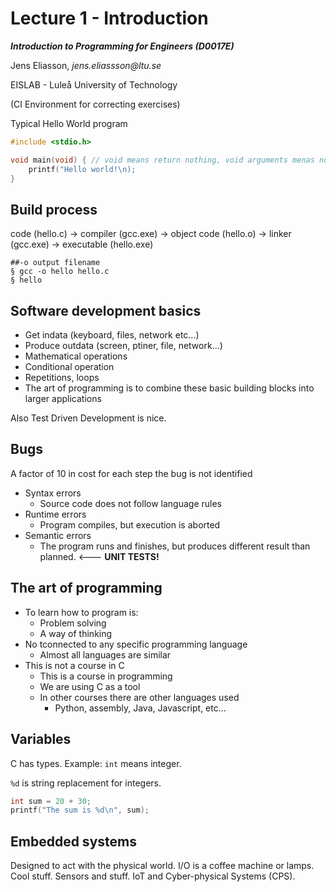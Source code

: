 # Lecture 1 - Introduction
___Introduction to Programming for Engineers (D0017E)___

Jens Eliasson, _jens.eliassson@ltu.se_

EISLAB - Luleå University of Technology

(CI Environment for correcting exercises)

Typical Hello World program

```c
#include <stdio.h>

void main(void) { // void means return nothing, void arguments menas no args
    printf("Hello world!\n);
}
```

## Build process

code (hello.c) -> compiler (gcc.exe) -> object code (hello.o) -> linker (gcc.exe) -> executable (hello.exe)

```shell
##-o output filename
§ gcc -o hello hello.c
§ hello
```

## Software development basics

- Get indata (keyboard, files, network etc...)
- Produce outdata (screen, ptiner, file, network...)
- Mathematical operations
- Conditional operation
- Repetitions, loops
- The art of programming is to combine  these basic building blocks into larger applications

Also Test Driven Development is nice.

## Bugs

A factor of 10 in cost for each step the bug is not identified

- Syntax errors
  - Source code does not follow language rules
- Runtime errors
  - Program compiles, but execution is aborted
- Semantic errors
  - The program runs and finishes, but produces different result than planned. <--- __UNIT TESTS!__

## The art of programming

- To learn how to program is:
  - Problem solving
  - A way of thinking
- No tconnected to any specific programming language
  - Almost all languages are similar
- This is not a course in C
  - This is a course in programming
  - We are using C as a tool
  - In other courses there are other languages used
    - Python, assembly, Java, Javascript, etc...

## Variables

C has types. Example: `int` means integer.

`%d` is string replacement for integers.

```c
int sum = 20 + 30;
printf("The sum is %d\n", sum);
```

## Embedded systems

Designed to act with the physical world.
I/O is a coffee machine or lamps. Cool stuff. Sensors and stuff. IoT and Cyber-physical Systems (CPS).